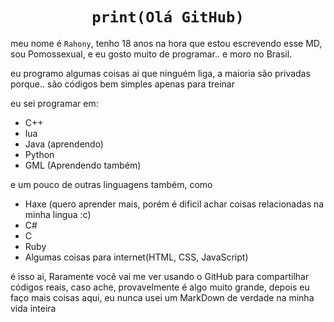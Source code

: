# <div align="center"> ```print(Olá GitHub)``` </div>

meu nome é `Rahony`, tenho 18 anos na hora que estou escrevendo esse MD, sou Pomossexual, e eu gosto muito de programar.. e moro no Brasil.

eu programo algumas coisas ai que ninguém liga, a maioria são privadas porque.. são códigos bem simples apenas para treinar

eu sei programar em: 
- C++
- lua
- Java (aprendendo)
- Python
- GML (Aprendendo também)

e um pouco de outras linguagens também, como
- Haxe (quero aprender mais, porém é dificil achar coisas relacionadas na minha lingua :c)
- C#
- C
- Ruby
- Algumas coisas para internet(HTML, CSS, JavaScript)

é isso ai, Raramente você vai me ver usando o GitHub para compartilhar códigos reais, caso ache, provavelmente é algo muito grande, depois eu faço mais coisas aqui, eu nunca usei um MarkDown de verdade na minha vida inteira
<!---

<div align="center">
  
![Meu Fursona :3](https://uimg.ngfiles.com/profile/7162/7162221.png?f1642071472)
  
</div>

--->

<!---
Rahony/Rahony is a ✨ special ✨ repository because its `README.md` (this file) appears on your GitHub profile.
You can click the Preview link to take a look at your changes.
--->
